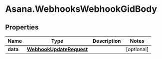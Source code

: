# Asana.WebhooksWebhookGidBody

## Properties
Name | Type | Description | Notes
------------ | ------------- | ------------- | -------------
**data** | [**WebhookUpdateRequest**](WebhookUpdateRequest.md) |  | [optional] 
